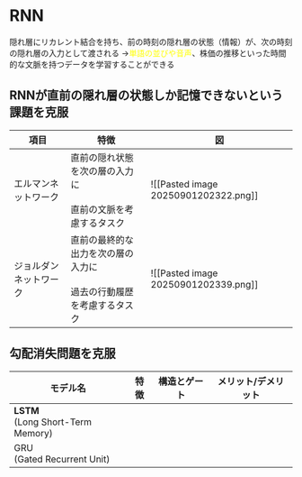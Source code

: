 # RNN
隠れ層にリカレント結合を持ち、前の時刻の隠れ層の状態（情報）が、次の時刻の隠れ層の入力として渡される
→<font color="#ffff00">単語の並びや音声</font>、株価の推移といった時間的な文脈を持つデータを学習することができる
## RNNが直前の隠れ層の状態しか記憶できないという課題を克服

| 項目          | 特徴                                       | 図                                    |
| ----------- | ---------------------------------------- | ------------------------------------ |
| エルマンネットワーク  | 直前の隠れ状態を次の層の入力に<br><br>直前の文脈を考慮するタスク     | ![[Pasted image 20250901202322.png]] |
| ジョルダンネットワーク | 直前の最終的な出力を次の層の入力に<br><br>過去の行動履歴を考慮するタスク | ![[Pasted image 20250901202339.png]] |

## 勾配消失問題を克服

| モデル名                                 | 特徴  | 構造とゲート | メリット/デメリット |
| ------------------------------------ | --- | ------ | ---------- |
| **LSTM**<br>(Long Short-Term Memory) |     |        |            |
| GRU<br>(Gated Recurrent Unit)        |     |        |            |
